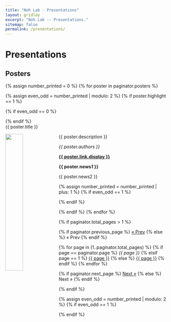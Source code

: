 ```yaml
---
title: "Noh Lab - Presentations"
layout: gridlay
excerpt: "Noh Lab -- Presentations."
sitemap: false
permalink: /presentations/
---
```


# Presentations

## Posters

<!-- (For a full list see [below](#full-list) or go to [Google Scholar](https://scholar.google.com/citations?user=Q0Z_uB8AAAAJ&hl=en), [ResearcherID](https://publons.com/researcher/1296422/seong-jin-noh/)) -->

{% assign number_printed = 0 %}
{% for poster in paginator.posters %}

{% assign even_odd = number_printed | modulo: 2 %}
{% if poster.highlight == 1 %}

{% if even_odd == 0 %}

<div class="row">
{% endif %}
 
<div class="col-sm-6 clearfix">
  <div class="well flex-design shadow-none">
  <protit>{{ poster.title }}</protit>
  <div>
  <img src="{{ site.url }}{{ site.baseurl }}/images/propic/{{ poster.image }}" class="img-responsive" width="33%" style="float: left" />
  <p>{{ poster.description }}</p>
  <p><em>{{ poster.authors }}</em></p>
  </div>
  <p><strong><a href="{{ poster.link.url }}">{{ poster.link.display }}</a></strong></p>
  <p class="text-danger"><strong> {{ poster.news1 }}</strong></p>
  <p> {{ poster.news2 }}</p>
  </div>
</div>

{% assign number_printed = number_printed | plus: 1 %}
{% if even_odd == 1 %}

</div>
{% endif %}

{% endif %}
{% endfor %}

{% if paginator.total_pages > 1 %}
<div class="pagination">
{% if paginator.previous_page %}
    <a href="{{ paginator.previous_page_path | relative_url }}">&laquo; Prev</a>
{% else %}
    <span>&laquo; Prev</span>
{% endif %}

{% for page in (1..paginator.total_pages) %}
    {% if page == paginator.page %}
    <em>{{ page }}</em>
    {% elsif page == 1 %}
    <a href="{{ '/' | relative_url }}">{{ page }}</a>
    {% else %}
    <a href="{{ site.paginate_path | relative_url | replace: ':num', page }}">{{ page }}</a>
    {% endif %}
{% endfor %}

{% if paginator.next_page %}
    <a href="{{ paginator.next_page_path | relative_url }}">Next &raquo;</a>
{% else %}
    <span>Next &raquo;</span>
{% endif %}
</div>
{% endif %}

{% assign even_odd = number_printed | modulo: 2 %}
{% if even_odd == 1 %}

</div>
{% endif %}

<p> &nbsp; </p>
